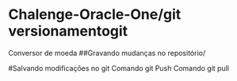 # Chalenge-Oracle-One/git versionamentogit
Conversor de moeda
##Gravando mudanças no repositório/

#Salvando modificações no git
Comando git Push
Comando git pull
